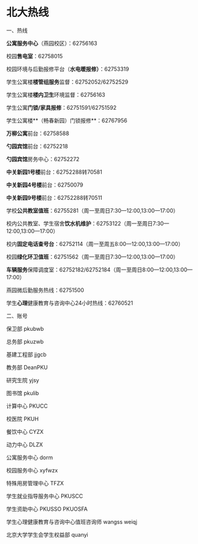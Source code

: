 # 北大热线

一、热线

**公寓服务中心**（燕园校区）：62756163

校园**售电室**：62758015

校园环境与后勤报修平台（**水电暖报修）**：62753319

学生公寓楼**楼管组服务**监督：62752052/62752529

学生公寓楼**楼内卫生**环境监督：62756163

学生公寓**门锁/家具报修**：62751591/62751592

学生公寓楼**（畅春新园）门锁报修**：62767956

**万柳公寓**前台：62758588

**勺园宾馆**前台：62752218

**勺园宾馆**房务中心：62752272

**中关新园1号楼**前台：62752288转70581

**中关新园4号楼**前台：62750079

**中关新园9号楼**前台：62752288转70511

学校**公共教室值班**：62755281（周一至周日7:30—12:00,13:00—17:00）

校内公共教室、学生宿舍**饮水机维护**：62753122（周一至周日7:30—12:00,13:00—17:00）

校内**固定电话查号台**：62752114（周一至周五8:00—12:00,13:00—17:00）

校园**绿化环卫值班**：62751562（周一至周日7:30—12:00,13:00—17:00）

**车辆服务**保障调度室：62752182/62752184（周一至周日8:00—12:00,13:00—17:00）

燕园微后勤服务热线：62751500

学生**心理**健康教育与咨询中心24小时热线：62760521

二、账号

保卫部    pkubwb

总务部    pkuzwb

基建工程部    jjgcb

教务部    DeanPKU

研究生院    yjsy

图书馆    pkulib

计算中心    PKUCC

校医院    PKUH

餐饮中心    CYZX

动力中心    DLZX

公寓服务中心    dorm

校园服务中心    xyfwzx

特殊用房管理中心    TFZX

学生就业指导服务中心    PKUSCC

学生资助中心    PKUSSO PKUOSFA

学生心理健康教育与咨询中心值班咨询师    wangss    weiqj

北京大学学生会学生权益部    quanyi
